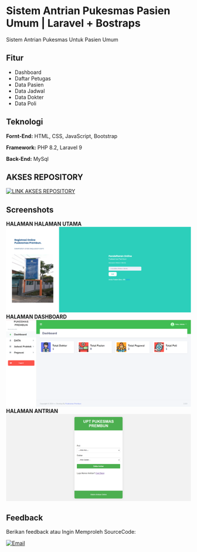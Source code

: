 
# Sistem Antrian Pukesmas Pasien Umum | Laravel + Bostraps

Sistem Antrian Pukesmas Untuk Pasien Umum


## Fitur

- Dashboard
- Daftar Petugas
- Data Pasien
- Data Jadwal
- Data Dokter
- Data Poli


## Teknologi

**Fornt-End:** HTML, CSS, JavaScript, Bootstrap 

**Framework:** PHP 8.2, Laravel 9

**Back-End:** MySql

## AKSES REPOSITORY

[![LINK AKSES REPOSITORY](https://img.shields.io/badge/AKSES-blue?style=for-the-badge&logo=github)](git@github.com:winnicodeofficial/LARAVEL-ANTRIAN-ONLINE-PUKESMAS.git)



## Screenshots

**HALAMAN HALAMAN UTAMA** 
![App Screenshot](screenshot/utama.png)
**HALAMAN DASHBOARD** 
![App Screenshot](screenshot/dashboard.png)
**HALAMAN ANTRIAN** 
![App Screenshot](screenshot/antrian.png)


## Feedback

Berikan feedback atau Ingin Memproleh SourceCode:

[![Email](https://img.shields.io/badge/Email-Contact%20Developer-red?style=for-the-badge&logo=mail.ru)](mailto:mikozua45@gmail.com)



